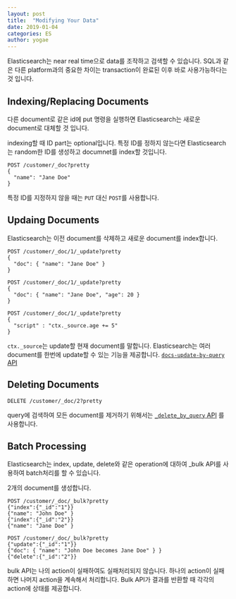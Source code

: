 ```yaml
---
layout: post
title:  "Modifying Your Data"
date: 2019-01-04
categories: ES
author: yogae
---
```


Elasticsearch는 near real time으로 data를 조작하고 검색할 수 있습니다. SQL과 같은 다른 platform과의 중요한 차이는 transaction이 완료된 이후 바로 사용가능하다는 것 입니다. 

## Indexing/Replacing Documents

다른 document로 같은 id에 put 명령을 실행하면 Elasticsearch는 새로운 document로 대체할 것 입니다. 

indexing할 때 ID part는 optional입니다. 특정 ID를 정하지 않는다면 Elasticsearch는 random한 ID를 생성하고 documnet를 index할 것입니다. 

```http
POST /customer/_doc?pretty
{
  "name": "Jane Doe"
}
```

특정 ID를 지정하지 않을 때는 `PUT` 대신 `POST`를 사용합니다.

## Updaing Documents

Elasticsearch는 이전 document를 삭제하고 새로운 document를 index합니다.

```http
POST /customer/_doc/1/_update?pretty
{
  "doc": { "name": "Jane Doe" }
}
```

```http
POST /customer/_doc/1/_update?pretty
{
  "doc": { "name": "Jane Doe", "age": 20 }
}
```

```http
POST /customer/_doc/1/_update?pretty
{
  "script" : "ctx._source.age += 5"
}
```

`ctx._source`는 update할 현재 document를 말합니다. Elasticsearch는 여러 document를 한번에 update할 수 있는 기능을 제공합니다. [`docs-update-by-query` API](https://www.elastic.co/guide/en/elasticsearch/reference/6.5/docs-update-by-query.html)

## Deleting Documents

```http
DELETE /customer/_doc/2?pretty
```

query에 검색하여 모든 document를 제거하기 위해서는  [`_delete_by_query` API](https://www.elastic.co/guide/en/elasticsearch/reference/6.5/docs-delete-by-query.html) 를 사용합니다. 

## Batch Processing

Elasticsearch는 index, update, delete와 같은 operation에 대하여 _bulk API를 사용하여 batch처리를 할 수 있습니다. 

2개의 document를 생성합니다.

```http
POST /customer/_doc/_bulk?pretty
{"index":{"_id":"1"}}
{"name": "John Doe" }
{"index":{"_id":"2"}}
{"name": "Jane Doe" }
```

```http
POST /customer/_doc/_bulk?pretty
{"update":{"_id":"1"}}
{"doc": { "name": "John Doe becomes Jane Doe" } }
{"delete":{"_id":"2"}}
```

bulk API는 나의 action이 실패하여도 실패처리되지 않습니다. 하나의 action이 실패하면 나머지 action을 계속해서 처리합니다. Bulk API가 결과를 반환할 때 각각의 action에 상태를 제공합니다.